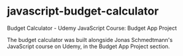 # javascript-budget-calculator
Budget Calculator - Udemy JavaScript Course: Budget App Project

The budget calculator was built alongside Jonas Schmedtmann's JavaScript course on Udemy, in the Budget App Project section.
